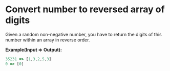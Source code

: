 # Convert number to reversed array of digits

Given a random non-negative number, you have to return the digits of this number within an array in reverse order.

**Example(Input => Output):**
```JavaScript
35231 => [1,3,2,5,3]
0 => [0]
```